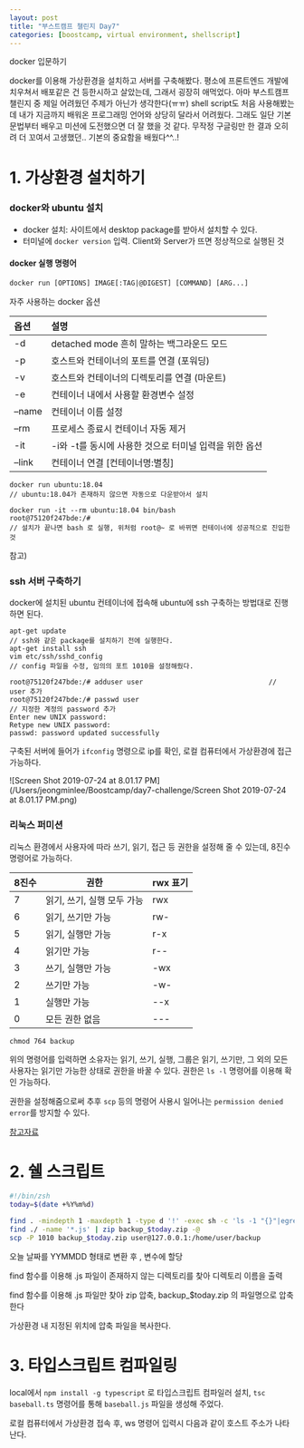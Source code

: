 ```yaml
---
layout: post
title: "부스트캠프 챌린지 Day7"
categories: [boostcamp, virtual environment, shellscript]
---
```


docker 입문하기

docker를 이용해 가상환경을 설치하고 서버를 구축해봤다. 평소에 프론트엔드 개발에 치우쳐서 배포같은 건 등한시하고 살았는데, 그래서 굉장히 애먹었다. 아마 부스트캠프 챌린지 중 제일 어려웠던 주제가 아닌가 생각한다(ㅠㅠ) shell script도 처음 사용해봤는데 내가 지금까지 배워온 프로그래밍 언어와 상당히 달라서 어려웠다. 그래도 일단 기본 문법부터 배우고 미션에 도전했으면 더 잘 했을 것 같다. 무작정 구글링만 한 결과 오히려 더 꼬여서 고생했던.. 기본의 중요함을 배웠다^^..!

# 1. 가상환경 설치하기

### docker와 ubuntu 설치

- docker 설치: 사이트에서 desktop package를 받아서 설치할 수 있다.
- 터미널에 `docker version` 입력. Client와 Server가 뜨면 정상적으로 실행된 것

#### docker 실행 명령어

```txt
docker run [OPTIONS] IMAGE[:TAG|@DIGEST] [COMMAND] [ARG...]
```

자주 사용하는 docker 옵션

| 옵션  | 설명                                                   |
| :---- | :----------------------------------------------------- |
| -d    | detached mode 흔히 말하는 백그라운드 모드              |
| -p    | 호스트와 컨테이너의 포트를 연결 (포워딩)               |
| -v    | 호스트와 컨테이너의 디렉토리를 연결 (마운트)           |
| -e    | 컨테이너 내에서 사용할 환경변수 설정                   |
| –name | 컨테이너 이름 설정                                     |
| –rm   | 프로세스 종료시 컨테이너 자동 제거                     |
| -it   | -i와 -t를 동시에 사용한 것으로 터미널 입력을 위한 옵션 |
| –link | 컨테이너 연결 [컨테이너명:별칭]                        |

```
docker run ubuntu:18.04
// ubuntu:18.04가 존재하지 않으면 자동으로 다운받아서 설치

docker run -it --rm ubuntu:18.04 bin/bash
root@75120f247bde:/#
// 설치가 끝나면 bash 로 실행, 위처럼 root@~ 로 바뀌면 컨테이너에 성공적으로 진입한 것
```

참고)

[초보를 위한 docker 안내서]: https://subicura.com/2017/01/19/docker-guide-for-beginners-2.html

### ssh 서버 구축하기

docker에 설치된 ubuntu 컨테이너에 접속해 ubuntu에 ssh 구축하는 방법대로 진행하면 된다.

```
apt-get update            													// ssh와 같은 package를 설치하기 전에 실행한다.
apt-get install ssh
vim etc/ssh/sshd_config													// config 파일을 수정, 임의의 포트 1010을 설정해줬다.
```

```
root@75120f247bde:/# adduser user                               // user 추가
root@75120f247bde:/# passwd user																// 지정한 계정의 password 추가
Enter new UNIX password:
Retype new UNIX password:
passwd: password updated successfully
```

구축된 서버에 들어가 `ifconfig` 명령으로 ip를 확인, 로컬 컴퓨터에서 가상환경에 접근 가능하다.

![Screen Shot 2019-07-24 at 8.01.17 PM](/Users/jeongminlee/Boostcamp/day7-challenge/Screen Shot 2019-07-24 at 8.01.17 PM.png)

### 리눅스 퍼미션

리눅스 환경에서 사용자에 따라 쓰기, 읽기, 접근 등 권한을 설정해 줄 수 있는데, 8진수 명령어로 가능하다.

| 8진수 | 권한                       | rwx 표기 |
| ----- | -------------------------- | -------- |
| 7     | 읽기, 쓰기, 실행 모두 가능 | rwx      |
| 6     | 읽기, 쓰기만 가능          | rw-      |
| 5     | 읽기, 실행만 가능          | r-x      |
| 4     | 읽기만 가능                | r--      |
| 3     | 쓰기, 실행만 가능          | -wx      |
| 2     | 쓰기만 가능                | -w-      |
| 1     | 실행만 가능                | --x      |
| 0     | 모든 권한 없음             | ---      |

```
chmod 764 backup
```

위의 명령어를 입력하면 소유자는 읽기, 쓰기, 실행, 그룹은 읽기, 쓰기만, 그 외의 모든 사용자는 읽기만 가능한 상태로 권한을 바꿀 수 있다. 권한은 `ls -l` 명령어를 이용해 확인 가능하다.

권한을 설정해줌으로써 추후 `scp` 등의 명령어 사용시 일어나는 `permission denied error`를 방지할 수 있다.

[참고자료](https://nachwon.github.io/shell-chmod/)

# 2. 쉘 스크립트

```sh
#!/bin/zsh
today=$(date +%Y%m%d)

find . -mindepth 1 -maxdepth 1 -type d '!' -exec sh -c 'ls -1 "{}"|egrep -i -q ".(js)$"' ';' -print
find ./ -name '*.js' | zip backup_$today.zip -@
scp -P 1010 backup_$today.zip user@127.0.0.1:/home/user/backup
```

오늘 날짜를 YYMMDD 형태로 변환 후 , 변수에 할당

find 함수를 이용해 .js 파일이 존재하지 않는 디렉토리를 찾아 디렉토리 이름을 출력

find 함수를 이용해 .js 파일만 찾아 zip 압축, backup\_\$today.zip 의 파일명으로 압축한다

가상환경 내 지정된 위치에 압축 파일을 복사한다.

# 3. 타입스크립트 컴파일링

local에서 `npm install -g typescript` 로 타입스크립트 컴파일러 설치, `tsc baseball.ts` 명령어를 통해 `baseball.js` 파일을 생성해 주었다.

로컬 컴퓨터에서 가상환경 접속 후, ws 명령어 입력시 다음과 같이 호스트 주소가 나타난다.
